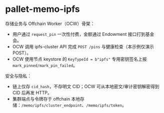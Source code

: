 # pallet-memo-ipfs

存储业务与 Offchain Worker（OCW）骨架：

- 用户通过 `request_pin` 一次性付费，金额通过 Endowment 接口打到基金会。
- OCW 调用 ipfs-cluster API 完成 `POST /pins` 与健康检查（本示例仅演示 POST）。
- OCW 使用节点 keystore 的 `KeyTypeId = b"ipfs"` 专用密钥签名上报 `mark_pinned/mark_pin_failed`。

安全与隐私：

- 链上仅存 `cid_hash`，不存明文 CID；OCW 可从本地密文/审计密钥解密得到 CID 后再发 HTTP。
- 集群端点与令牌存于 offchain 本地存储：`/memo/ipfs/cluster_endpoint`、`/memo/ipfs/token`。
